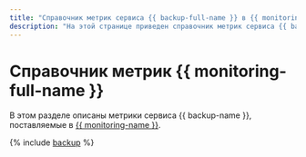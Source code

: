 ```yaml
---
title: "Справочник метрик сервиса {{ backup-full-name }} в {{ monitoring-full-name }}"
description: "На этой странице приведен справочник метрик сервиса {{ backup-name }}, поставляемых в {{ monitoring-full-name }}."
---
```


# Справочник метрик {{ monitoring-full-name }}

В этом разделе описаны метрики сервиса {{ backup-name }}, поставляемые в [{{ monitoring-name }}](../monitoring/).

{% include [backup](../_includes/monitoring/metrics-ref/backup.md) %}